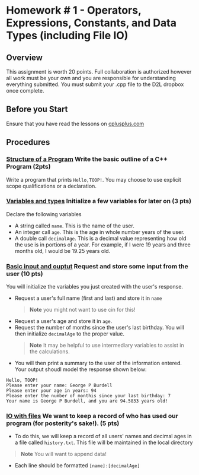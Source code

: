 # Homework # 1 - Operators, Expressions, Constants, and Data Types (including File IO)
## Overview
This assignment is worth 20 points. Full collaboration is authorized however all work must be your own and you are responsible for understanding everything submitted.  You must submit your .cpp file to the D2L dropbox once complete.

## Before you Start
Ensure that you have read the lessons on [cplusplus.com](https://cplusplus.com/doc/tutorial/)

## Procedures
### [Structure of a Program](https://cplusplus.com/doc/tutorial/program_structure/) Write the basic outline of a C++ Program (2pts)
Write a program that prints `Hello,TOOP!`. You may choose to use explicit scope qualifications or a declaration.
### [Variables and types](https://cplusplus.com/doc/tutorial/variables/) Initialize a few variables for later on (3 pts)
Declare the following variables
- A string called `name`. This is the name of the user.
- An integer call `age`. This is the age in whole number years of the user.
- A double call `decimalAge`. This is a decimal value representing how old the use is in portions of a year.  For example, if I were 19 years and three months old, I would be 19.25 years old.
### [Basic input and ouptut](https://cplusplus.com/doc/tutorial/basic_io/) Request and store some input from the user (10 pts)
You will initialize the variables you just created with the user's response.
- Request a user's full name (first and last) and store it in `name`
  >**Note**
  >you might not want to use cin for this!
- Request a user's age and store it in `age`.
- Request the number of months since the user's last birthday.  You will then initialize `decimalAge` to the proper value.
  >**Note**
  >It may be helpful to use intermediary variables to assist in the calculations.
- You will then print a summary to the user of the information entered.  Your output shoudl model the response shown below:
```
Hello, TOOP!
Please enter your name: George P Burdell
Please enter your age in years: 94
Please enter the number of monthis since your last birthday: 7
Your name is George P Burdell, and you are 94.5833 years old!
```
### [IO with files](https://cplusplus.com/doc/tutorial/files/) We want to keep a record of who has used our program (for posterity's sake!). (5 pts)
- To do this, we will keep a record of all users' names and decimal ages in a file called `history.txt`.  This file will be maintained in the local directory
>**Note**
> You will want to append data!
- Each line should be formatted `[name]:[decimalAge]`
  
